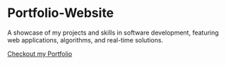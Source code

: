 # Portfolio-Website
A showcase of my projects and skills in software development, featuring web applications, algorithms, and real-time solutions.

[Checkout my Portfolio]([https://your-link.com](https://sanskarportfolio25.vercel.app/))

